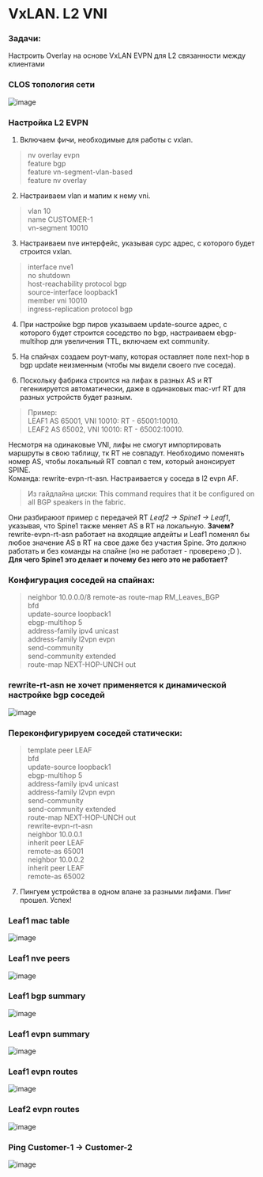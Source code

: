# VxLAN. L2 VNI

### Задачи:
Настроить Overlay на основе VxLAN EVPN для L2 связанности между клиентами

### CLOS топология сети
![image](https://github.com/user-attachments/assets/2a44d3e9-178a-4f14-a322-41e0278c5079)

### Настройка L2 EVPN

1. Включаем фичи, необходимые для работы с vxlan.

> nv overlay evpn  
feature bgp  
feature vn-segment-vlan-based  
feature nv overlay  

2. Настраиваем vlan и мапим к нему vni.
> vlan 10  
  name CUSTOMER-1  
  vn-segment 10010  

3. Настраиваем nve интерфейс, указывая сурс адрес, с которого будет строится vxlan.

  >  interface nve1  
  no shutdown  
  host-reachability protocol bgp  
  source-interface loopback1  
  member vni 10010  
    ingress-replication protocol bgp  
   
4. При настройке bgp пиров указываем update-source адрес, с которого будет строится соседство по bgp, настраиваем ebgp-multihop для увеличения TTL, включаем ext community.

5. На спайнах создаем роут-мапу, которая оставляет поле next-hop в bgp update неизменным (чтобы мы видели своего nve соседа).
6. Поскольку фабрика строится на лифах в разных AS и RT гегениируется автоматически, даже в одинаковых mac-vrf RT для разных устройств будет разным. 
> Пример:  
LEAF1 AS 65001, VNI 10010: RT - 65001:10010.  
LEAF2 AS 65002, VNI 10010: RT - 65002:10010.  
  
Несмотря на одинаковые VNI, лифы не смогут импортировать маршруты в свою таблицу, тк RT не совпадут. Необходимо поменять номер AS, чтобы локальный RT совпал с тем, который анонсирует SPINE.  
Команда: rewrite-evpn-rt-asn. Настраивается у соседа в l2 evpn AF.  

> Из гайдлайна циски: 
This command requires that it be configured on all BGP speakers in the fabric.

Они разбираюот пример с передачей RT _Leaf2 -> Spine1 -> Leaf1_, указывая, что Spine1 также меняет AS в RT на локальную. **Зачем?**  
rewrite-evpn-rt-asn работает на входящие апдейты и Leaf1 поменял бы любое значение AS в RT на свое даже без участия Spine. Это должно работать и без команды на спайне (но не работает - проверено ;D ). **Для чего Spine1 это делает и почему без него это не работает?**  

### Конфигурация соседей на спайнах:
> neighbor 10.0.0.0/8 remote-as route-map RM_Leaves_BGP  
    bfd  
    update-source loopback1  
    ebgp-multihop 5  
    address-family ipv4 unicast  
    address-family l2vpn evpn  
      send-community  
      send-community extended  
      route-map NEXT-HOP-UNCH out  

### rewrite-rt-asn не хочет применяется к динамической настройке bgp соседей
![image](https://github.com/user-attachments/assets/f4fc50a3-fcfc-4599-8916-9f32e4f8667d)

### Переконфигурируем соседей статически:
> template peer LEAF  
    bfd  
    update-source loopback1  
    ebgp-multihop 5  
    address-family ipv4 unicast  
    address-family l2vpn evpn  
      send-community  
      send-community extended  
      route-map NEXT-HOP-UNCH out  
      rewrite-evpn-rt-asn  
  neighbor 10.0.0.1  
    inherit peer LEAF  
    remote-as 65001  
  neighbor 10.0.0.2  
    inherit peer LEAF  
    remote-as 65002  

7. Пингуем устройства в одном влане за разными лифами. Пинг прошел. Успех!

### Leaf1 mac table
![image](https://github.com/user-attachments/assets/183aa3a5-2590-415b-afbe-53da20a433a8)

### Leaf1 nve peers
![image](https://github.com/user-attachments/assets/5d0b78dc-31d8-4203-b454-60cefec94a15)

### Leaf1 bgp summary
![image](https://github.com/user-attachments/assets/da7e741b-bce2-4620-afdb-c138ff4a83c9)

### Leaf1 evpn summary
![image](https://github.com/user-attachments/assets/29b6c4c1-4a5e-49cd-a024-028aa00f38c3)

### Leaf1 evpn routes
![image](https://github.com/user-attachments/assets/67157e77-441d-406d-a328-4536e09a7af4)

### Leaf2 evpn routes
![image](https://github.com/user-attachments/assets/21f83850-1c73-4836-bca0-f74e3a91767b)

### Ping Customer-1 -> Customer-2
![image](https://github.com/user-attachments/assets/a6481092-29bb-4468-b301-d3b85b6c050e)

